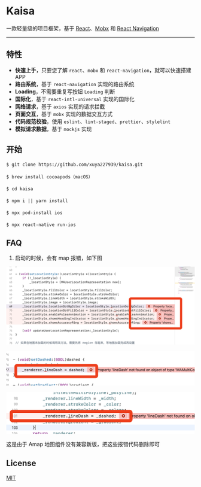 # Kaisa

一款轻量级的项目框架，基于 [React](https://github.com/facebook/react)、[Mobx](https://github.com/mobxjs/mobx) 和 [React Navigation](https://github.com/react-navigation/react-navigation)

---

## 特性

- **快速上手**，只要您了解 `react`、`mobx` 和 `react-navigation`，就可以快速搭建 APP
- **路由系统**，基于 `react-navigation` 实现的路由系统
- **Loading**，不需要重复写按钮 `Loading` 判断
- **国际化**，基于 `react-intl-universal` 实现的国际化
- **网络请求**，基于 `axios` 实现的请求拦截
- **页面交互**，基于 `mobx` 实现的数据交互方式
- **代码规范校验**，使用 `eslint`、`lint-staged`、`prettier`、`stylelint`
- **模拟请求数据**，基于 `mockjs` 实现

## 开始

```
$ git clone https://github.com/xuya227939/kaisa.git

$ brew install cocoapods（macOS）

$ cd kaisa

$ npm i || yarn install

$ npx pod-install ios

$ npx react-native run-ios
```

## FAQ

1. 启动的时候，会有 map 报错，如下图

![WechatIMG2599](./WechatIMG2599.png)

![WechatIMG2500](./WechatIMG2600.png)

![WechatIMG2501](./WechatIMG2601.png)

这是由于 Amap 地图组件没有兼容新版，把这些报错代码删除即可

## License

[MIT](https://tldrlegal.com/license/mit-license)
